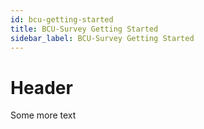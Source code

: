 ```yaml
---
id: bcu-getting-started
title: BCU-Survey Getting Started
sidebar_label: BCU-Survey Getting Started
---
```


# Header

Some more text 
